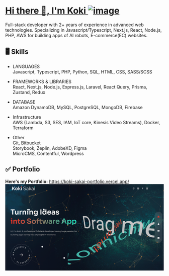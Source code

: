 ### 

# [Hi there 👋, I'm Koki ![image](https://img.shields.io/badge/LinkedIn-0077B5?style=for-the-badge&logo=linkedin&logoColor=white)](https://www.linkedin.com/in/kokisakai/)

Full-stack developer with 2+ years of experience in advanced web technologies. Specializing in Javascript/Typescript, Next.js, React, Node.js, PHP, AWS for building apps of AI robots, E-commerce(EC) websites. 


## 🖥 Skills
- LANGUAGES    
Javascript, Typescript, PHP, Python, SQL, HTML, CSS, SASS/SCSS

- FRAMEWORKS & LIBRARIES    
React, Next.js, Node.js, Express.js, Laravel, React Query, Prisma, Zustand, Redux

- DATABASE      
Amazon DynamoDB, MySQL, PostgreSQL, MongoDB, Firebase

- Infrastructure    
AWS (Lambda, S3, SES, IAM, IoT core, Kinesis Video Streams), Docker, Terraform

- Other    
Git, Bitbucket    
Storybook, Zeplin, AdobeXD, Figma    
MicroCMS, Contentful, Wordpress    


## ✅ Portfolio

**Here's my Portfolio:** https://koki-sakai-portfolio.vercel.app/
[![portfolio](https://github.com/likuor/portfolio-v1.1/blob/main/public/images/works/portfoliov2.png)]([https://koki-sakai-portfolio.vercel.app/](https://koki-sakai-portfolio.vercel.app/))
